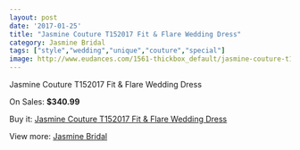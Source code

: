 ```yaml
---
layout: post
date: '2017-01-25'
title: "Jasmine Couture T152017 Fit & Flare Wedding Dress"
category: Jasmine Bridal
tags: ["style","wedding","unique","couture","special"]
image: http://www.eudances.com/1561-thickbox_default/jasmine-couture-t152017-fit-flare-wedding-dress.jpg
---
```

Jasmine Couture T152017 Fit & Flare Wedding Dress

On Sales: **$340.99**
<a href="https://www.eudances.com/en/jasmine-bridal/549-jasmine-couture-t152017-fit-flare-wedding-dress.html"><amp-img layout="responsive" width="600" height="600" src="//www.eudances.com/1561-thickbox_default/jasmine-couture-t152017-fit-flare-wedding-dress.jpg" alt="Jasmine Couture T152017 Fit & Flare Wedding Dress 0" /></a>
<a href="https://www.eudances.com/en/jasmine-bridal/549-jasmine-couture-t152017-fit-flare-wedding-dress.html"><amp-img layout="responsive" width="600" height="600" src="//www.eudances.com/1562-thickbox_default/jasmine-couture-t152017-fit-flare-wedding-dress.jpg" alt="Jasmine Couture T152017 Fit & Flare Wedding Dress 1" /></a>

Buy it: [Jasmine Couture T152017 Fit & Flare Wedding Dress](https://www.eudances.com/en/jasmine-bridal/549-jasmine-couture-t152017-fit-flare-wedding-dress.html "Jasmine Couture T152017 Fit & Flare Wedding Dress")

View more: [Jasmine Bridal](https://www.eudances.com/en/6-jasmine-bridal "Jasmine Bridal")